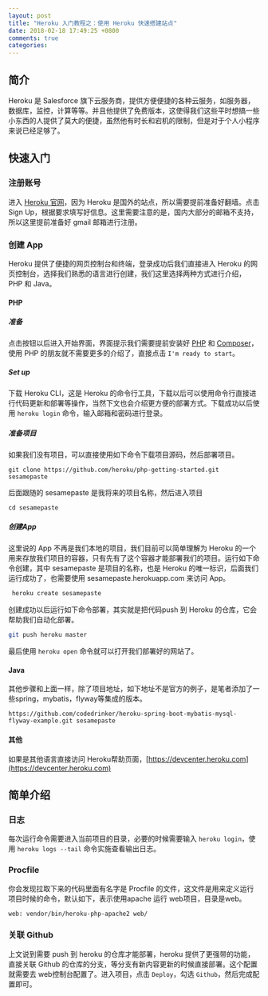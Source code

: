 ```yaml
---
layout: post
title: "Heroku 入门教程之：使用 Heroku 快速搭建站点"
date: 2018-02-18 17:49:25 +0800
comments: true
categories: 
---
```

## 简介
Heroku 是 Salesforce 旗下云服务商，提供方便便捷的各种云服务，如服务器，数据库，监控，计算等等。并且他提供了免费版本，这使得我们这些平时想搞一些小东西的人提供了莫大的便捷，虽然他有时长和宕机的限制，但是对于个人小程序来说已经足够了。

## 快速入门
### 注册账号
进入 [Heroku 官网](https://www.heroku.com)，因为 Heroku 是国外的站点，所以需要提前准备好翻墙。点击 Sign Up，根据要求填写好信息。这里需要注意的是，国内大部分的邮箱不支持，所以这里提前准备好 gmail 邮箱进行注册。
### 创建 App
Heroku 提供了便捷的网页控制台和终端，登录成功后我们直接进入 Heroku 的网页控制台，选择我们熟悉的语言进行创建，我们这里选择两种方式进行介绍，PHP 和 Java。

#### PHP
##### 准备
点击按钮以后进入开始界面，界面提示我们需要提前安装好 [PHP](http://php.net/) 和 [Composer](https://getcomposer.org/doc/00-intro.md)，使用 PHP 的朋友就不需要更多的介绍了，直接点击 `I'm ready to start`。
##### Set up
下载 Heroku CLI，这是 Heroku 的命令行工具，下载以后可以使用命令行直接进行代码更新和部署等操作，当然下文也会介绍更方便的部署方式。下载成功以后使用 `heroku login` 命令，输入邮箱和密码进行登录。
##### 准备项目
如果我们没有项目，可以直接使用如下命令下载项目源码，然后部署项目。
```
git clone https://github.com/heroku/php-getting-started.git sesamepaste
```
后面跟随的 sesamepaste 是我将来的项目名称，然后进入项目
```
cd sesamepaste
```
##### 创建App
这里说的 App 不再是我们本地的项目，我们目前可以简单理解为 Heroku 的一个用来存放我们项目的容器，只有先有了这个容器才能部署我们的项目。运行如下命令创建，其中 sesamepaste 是项目的名称，也是 Heroku 的唯一标识，后面我们运行成功了，也需要使用 sesamepaste.herokuapp.com 来访问 App。  
```sh
 heroku create sesamepaste
```
创建成功以后运行如下命令部署，其实就是把代码push 到 Heroku 的仓库，它会帮助我们自动化部署。
```sh
git push heroku master
```
最后使用 `heroku open` 命令就可以打开我们部署好的网站了。
#### Java
其他步骤和上面一样，除了项目地址，如下地址不是官方的例子，是笔者添加了一些spring，mybatis，flyway等集成的版本。
```
https://github.com/codedrinker/heroku-spring-boot-mybatis-mysql-flyway-example.git sesamepaste
```
#### 其他
如果是其他语言直接访问 Heroku帮助页面，[https://devcenter.heroku.com](https://devcenter.heroku.com)

## 简单介绍
### 日志
每次运行命令需要进入当前项目的目录，必要的时候需要输入 `heroku login`，使用 `heroku logs --tail` 命令实施查看输出日志。

### Procfile
你会发现拉取下来的代码里面有名字是 Procfile 的文件，这文件是用来定义运行项目时候的命令，默认如下，表示使用apache 运行 web项目，目录是web。
```
web: vendor/bin/heroku-php-apache2 web/
```
### 关联 Github 
上文说到需要 push 到 heroku 的仓库才能部署，heroku 提供了更强带的功能，直接关联 Github 的仓库的分支，等分支有新内容更新的时候直接部署。这个配置就需要去 web控制台配置了。进入项目，点击 `Deploy`，勾选 `Github`，然后完成配置即可。
